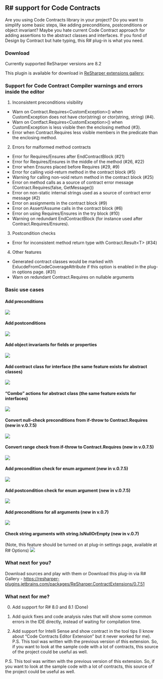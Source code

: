 R# support for Code Contracts 
----------------------------------

Are you using Code Contracts library in your project? Do you want to simplify some basic steps, like adding preconditions, postconditions or object invariant? Maybe you hate current Code Contract approach for adding assertions to the abstract classes and interfaces. If you fond of Design by Contract but hate typing, this R# plug-in is what you need.

### Download

Currently supported ReSharper versions are 8.2

This plugin is available for download in [ReSharper extensions gallery](https://resharper-plugins.jetbrains.com/packages/ReSharper.ContractExtensions/0.8.0);

### Support for Code Contract Compiler warnings and errors inside the editor

1. Inconsistent preconditions visibility
 - Warn on Contract.Requires&lt;CustomException&gt;() when CustomException does not have ctor(string) or ctor(string, string) (#4).
 - Warn on Contfact.Requires&lt;CustomException&gt;() when CustomException is less visible then the enclosing method (#3).
 - Error when Contract.Requires less visible members in the predicate than the enclosing method.

2. Errors for malformed method contracts
 - Error for Requires/Ensures after EndContractBlock (#21)
 - Error for Requires/Ensures in the middle of the method (#26, #22)
 - Error when Ensures placed before Requires (#29, #9)
 - Error for calling void-return method in the contract block (#5)
 - Warning for calling non-void return method in the contract block (#25)
 - Error on method calls as a source of contract error message (Contract.Requires(false, GetMessage())
 - Error on non-static internal strings used as a source of contract error message (#2)
 - Error on assignments in the contract block (#9)
 - Error on Assert/Assume calls in the contract block (#6)
 - Error on using Requires/Ensures in the try block (#10)
 - Warning on redundant EndContractBlock (for instance used after Contract.Requires/Ensures).

3. Postcondition checks
 - Error for inconsistent method return type with Contract.Result&lt;T&gt; (#34)

4. Other features
 - Generated contract classes would be marked with ExlucdeFromCodeCoverageAttribute if this option is enabled in the plug-in options page. (#31)
 - Warn on redundant Contract.Requires on nullable arguments

### Basic use cases

#### Add preconditions

![](https://raw.githubusercontent.com/SergeyTeplyakov/ReSharperContractExtensions/master/Content/Requires_avi.gif)

#### Add postconditions

![](https://raw.githubusercontent.com/SergeyTeplyakov/ReSharperContractExtensions/master/Content/Postcondition_avi.gif)

#### Add object invariants for fields or properties

![](https://github.com/SergeyTeplyakov/ReSharperContractExtensions/raw/master/Content/Invariant_avi.gif)

#### Add contract class for interface (the same feature exists for abstract classes)

![](https://github.com/SergeyTeplyakov/ReSharperContractExtensions/raw/master/Content/Interface_avi.gif)

#### “Combo” actions for abstract class (the same feature exists for interfaces)

![](https://github.com/SergeyTeplyakov/ReSharperContractExtensions/raw/master/Content/AbstractClassCombo_avi.gif)

#### Convert null-check preconditions from if-throw to Contract.Requires (new in v.0.7.5)
![](https://github.com/SergeyTeplyakov/ReSharperContractExtensions/raw/master/Content/075%20-%20ConvertPreconditionANE.gif)

#### Convert range check from if-throw to Contract.Requires (new in v.0.7.5)
![](https://github.com/SergeyTeplyakov/ReSharperContractExtensions/raw/master/Content/075%20-%20ConvertPreconditionWithAOR.gif)

#### Add precondition check for enum argument (new in v.0.7.5)
![](https://github.com/SergeyTeplyakov/ReSharperContractExtensions/raw/master/Content/075%20-%20EnumRequires.gif)

#### Add postcondition check for enum argument (new in v.0.7.5)
![](https://github.com/SergeyTeplyakov/ReSharperContractExtensions/raw/master/Content/075%20-%20EnsureEnums.gif)

#### Add preconditions for all arguments (new in v.0.7)
![](https://github.com/SergeyTeplyakov/ReSharperContractExtensions/raw/master/Content/07_MethodCombo.gif)

#### Check string arguments with string.IsNullOrEmpty (new in v.0.7)
(Note, this feature should be turned on at plug-in settings page, available at R# Options)
![](https://github.com/SergeyTeplyakov/ReSharperContractExtensions/raw/master/Content/08_StringCheck.gif)



### What next for you?
Download sources and play with them or
Download this plug-in via R# Gallery - https://resharper-plugins.jetbrains.com/packages/ReSharper.ContractExtensions/0.7.51

### What next for me?
0. Add support for R# 8.0 and 8.1 (Done)

1. Add quick fixes and code analysis rules that will show some common errors in the IDE directly, instead of waiting for compilation time.

2. Add support for Intelli Sense and show contract in the tool tips (I know about “Code Contracts Editor Extension” but it never worked for me).
P.S. This tool was written with the previous version of this extension. So, if you want to look at the sample code with a lot of contracts, this source of the project could be useful as well.

P.S. This tool was written with the previous version of this extension. So, if you want to look at the sample code with a lot of contracts, this source of the project could be useful as well.
